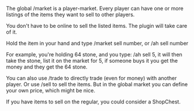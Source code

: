 The global /market is a player-market. Every player can have one or more listings of the items they want to sell to other players.

You don't have to be online to sell the listed items. The plugin will take care of it.

Hold the item in your hand and type /market sell number, or /ah sell number

For example, you're holding 64 stone, and you type: /ah sell 5, it will then take the stone, list it on the market for 5, if someone buys it you get the money and they get the 64 stone. 

You can also use /trade to directly trade (even for money) with another player. Or use /sell to sell the items. But in the global market you can define your own price, which might be nice. 

If you have items to sell on the regular, you could consider a ShopChest.